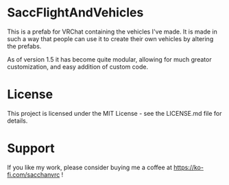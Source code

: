 # SaccFlightAndVehicles

This is a prefab for VRChat containing the vehicles I've made. It is made in such a way that people can use it to create their own vehicles by altering the prefabs.

As of version 1.5 it has become quite modular, allowing for much greator customization, and easy addition of custom code.

# License

This project is licensed under the MIT License - see the LICENSE.md file for details.

# Support

If you like my work, please consider buying me a coffee at https://ko-fi.com/sacchanvrc !